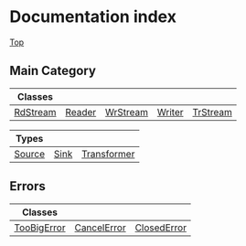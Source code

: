 # Documentation index

[Top](../README.md)


## Main Category



| Classes                              |                                  |                                      |                                  |                                      |
| ------------------------------------ | -------------------------------- | ------------------------------------ | -------------------------------- | ------------------------------------ |
| [RdStream](class.RdStream/README.md) | [Reader](class.Reader/README.md) | [WrStream](class.WrStream/README.md) | [Writer](class.Writer/README.md) | [TrStream](class.TrStream/README.md) |


| Types                           |                             |                                           |
| ------------------------------- | --------------------------- | ----------------------------------------- |
| [Source](type.Source/README.md) | [Sink](type.Sink/README.md) | [Transformer](type.Transformer/README.md) |

## Errors



| Classes                                    |                                            |                                            |
| ------------------------------------------ | ------------------------------------------ | ------------------------------------------ |
| [TooBigError](class.TooBigError/README.md) | [CancelError](class.CancelError/README.md) | [ClosedError](class.ClosedError/README.md) |
